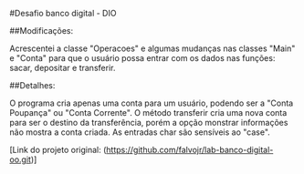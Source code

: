 #Desafio banco digital - DIO

##Modificações:

Acrescentei a classe "Operacoes" e algumas mudanças nas classes "Main" e "Conta" para que o usuário possa entrar com os dados nas funções: sacar, depositar e transferir.

##Detalhes: 

O programa cria apenas uma conta para um usuário, podendo ser a "Conta Poupança" ou "Conta Corrente". 
O método transferir cria uma nova conta para ser o destino da transferência, porém a opção monstrar informações não mostra a conta criada. 
As entradas char são sensíveis ao "case".

[Link do projeto original: (https://github.com/falvojr/lab-banco-digital-oo.git)]

 
